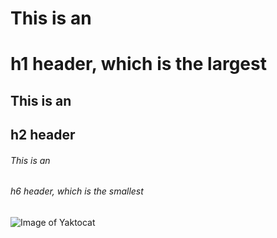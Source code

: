 # This is an <h1>h1 header, which is the largest
## This is an <h2>h2 header
###### This is an <h6>h6 header, which is the smallest
![Image of Yaktocat](https://octodex.github.com/images/yaktocat.png)
